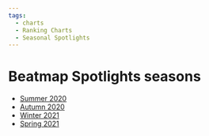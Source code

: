 ```yaml
---
tags:
  - charts
  - Ranking Charts
  - Seasonal Spotlights
---
```


# Beatmap Spotlights seasons

- [Summer 2020](2020_Summer)
- [Autumn 2020](2020_Autumn)
- [Winter 2021](2021_Winter)
- [Spring 2021](2021_Spring)
